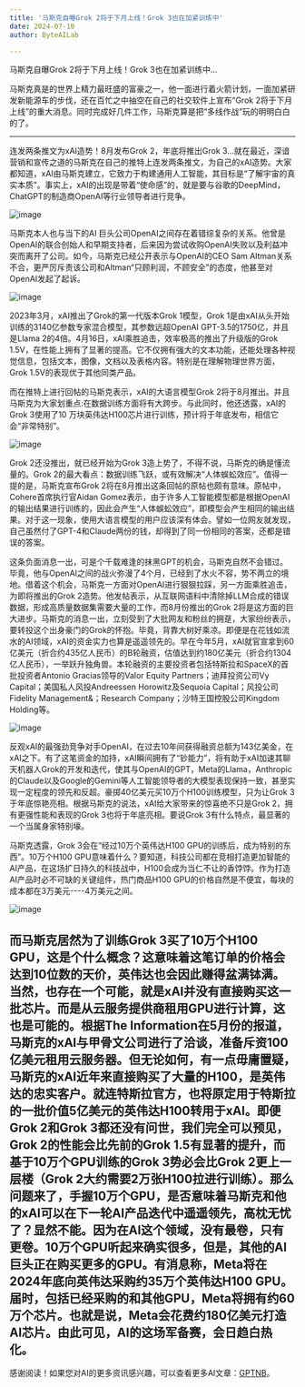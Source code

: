 ```yaml
---
title: '马斯克自曝Grok 2将于下月上线！Grok 3也在加紧训练中'
date: 2024-07-10
author: ByteAILab

---
```


马斯克自曝Grok 2将于下月上线！Grok 3也在加紧训练中...

马斯克真是的世界上精力最旺盛的富豪之一，他一面进行着火箭计划，一面加紧研发新能源车的步伐，还在百忙之中抽空在自己的社交软件上宣布“Grok 2将于下月上线”的重大消息。同时完成好几件工作，马斯克算是把“多线作战”玩的明明白白的了。

---
连发两条推文为xAI造势！8月发布Grok 2，年底将推出Grok 3...就在最近，深谙营销和宣传之道的马斯克在自己的推特上连发两条推文，为自己的xAI造势。大家都知道，xAI由马斯克建立，它致力于构建通用人工智能，其目标是“了解宇宙的真实本质”。事实上，xAI的出现是带着“使命感”的，就是要与谷歌的DeepMind，ChatGPT的制造商OpenAI等行业领导者进行竞争。

![image](http://www.jesonc.com/FuTC36tFClnrCZ0WO5ypsVcSxhLx)

马斯克本人也与当下的AI 巨头公司OpenAI之间存在着错综复杂的关系。他曾是OpenAI的联合创始人和早期支持者，后来因为尝试收购OpenAI失败以及利益冲突而离开了公司。如今，马斯克已经公开表示与OpenAI的CEO Sam Altman关系不合，更严厉斥责该公司和Altman“只顾利润，不顾安全”的态度，他甚至对OpenAI发起了起诉。

![image](http://www.jesonc.com/FuocpIPGn1GkcdYRnunuHmzXNI_b)

2023年3月，xAI推出了Grok的第一代版本Grok 1模型，Grok 1是由xAI从头开始训练的3140亿参数专家混合模型，其参数远超OpenAI GPT-3.5的1750亿，并且是Llama 2的4倍。4月16日，xAI乘胜追击，效率极高的推出了升级版的Grok 1.5V，在性能上拥有了显著的提高。它不仅拥有强大的文本功能，还能处理各种视觉信息，包括文本，图像，文档以及表格内容。特别是在理解物理世界方面，Grok 1.5V的表现优于其他同类产品。

而在推特上进行回帖的马斯克表示，xAI的大语言模型Grok 2将于8月推出。并且马斯克为大家划重点:在数据训练方面将有大跨步。与此同时，他还透露，xAI的Grok 3使用了10 万块英伟达H100芯片进行训练，预计将于年底发布，相信它会“非常特别”。

![image](http://www.jesonc.com/FktXB4u7BpNTeg2v-4YhNiMMcUZi)

Grok 2还没推出，就已经开始为Grok 3造上势了，不得不说，马斯克的确是懂流量的。Grok 2的最大看点：数据训练飞跃，或有效解决“人体蜈蚣效应”。值得一提的是，马斯克宣布Grok 2将在8月推出这条回帖的原帖也颇有意味。原帖中，Cohere首席执行官Aidan Gomez表示，由于许多人工智能模型都是根据OpenAI的输出结果进行训练的，因此会产生“人体蜈蚣效应”，即模型会产生相同的输出结果。对于这一现象，使用大语言模型的用户应该深有体会。譬如一位网友就发现，自己虽然付了GPT-4和Claude两份的钱，却得到了同一份相同的答案，还都是错误的答案。

这条负面消息一出，可是个千载难逢的抹黑GPT的机会，马斯克自然不会错过。毕竟，他与OpenAI之间的战火弥漫了4个月，已经到了水火不容，势不两立的境地。借着这个机会，马斯克一方面对OpenAI进行狠狠拉踩，另一方面乘胜追击，为即将推出的Grok 2造势。他发帖表示，从互联网语料中清除掉LLM合成的错误数据，形成高质量数据集需要大量的工作，而8月份推出的Grok 2将是这方面的巨大进步。马斯克的消息一出，立刻受到了大批网友和粉丝的拥趸，大家纷纷表示，要转投这个出身豪门的Grok的怀抱。毕竟，背靠大树好乘凉。即便是在花钱如流水的AI领域，xAI的资金实力也算是遥遥领先的。早在今年5月，xAI就官宣拿到60亿美元（折合约435亿人民币）的B轮融资，估值达到约180亿美元（折合约1304亿人民币），一举跃升独角兽。本轮融资的主要投资者包括特斯拉和SpaceX的首批投资者Antonio Gracias领导的Valor Equity Partners；迪拜投资公司Vy Capital；美国私人风投Andreessen Horowitz及Sequoia Capital；风投公司Fidelity Management&；Research Company；沙特王国控股公司Kingdom Holding等。

![image](http://www.jesonc.com/FqoWQ3Eb52cKDf5B6-nao3lf_a_B)

反观xAI的最强劲竞争对手OpenAI，在过去10年间获得融资总额为143亿美金，在xAI之下。有了这笔资金的加持，xAI瞬间拥有了“钞能力”，将有助于xAI加速其聊天机器人Grok的开发和迭代，使其与OpenAI的GPT，Meta的Llama，Anthropic的Claude以及Google的Gemini等人工智能领导者的大模型表现保持一致，甚至实现一定程度的领先和反超。豪掷40亿美元买10万个H100训练模型，只为让Grok 3于年底惊艳亮相。根据马斯克的说法，xAI给大家带来的惊喜绝不只是Grok 2，拥有更强性能和表现的Grok 3也将于年底亮相。要说Grok 3有什么特点，最显著的一个当属身家特别壕。

马斯克透露，Grok 3会在“经过10万个英伟达H100 GPU的训练后，成为特别的东西”。10万个H100 GPU意味着什么？要知道，科技公司都在竞相打造更加智能的AI产品，在这场扩日持久的科技战中，H100会成为当仁不让的香饽饽。作为打造AI产品时必不可缺的关键组件，热门商品H100 GPU的价格自然是不便宜，每块的成本都在3万美元----4万美元之间。

![image](http://www.jesonc.com/Fheigw3f9Q22S42rcYVPUQeNH3Yl)

而马斯克居然为了训练Grok 3买了10万个H100 GPU，这是个什么概念？这意味着这笔订单的价格会达到10位数的天价，英伟达也会因此赚得盆满钵满。当然，也存在一个可能，就是xAI并没有直接购买这一批芯片。而是从云服务提供商租用GPU进行计算，这也是可能的。根据The Information在5月份的报道，马斯克的xAI与甲骨文公司进行了洽谈，准备斥资100亿美元租用云服务器。但无论如何，有一点毋庸置疑，马斯克的xAI近年来直接购买了大量的H100，是英伟达的忠实客户。就连特斯拉官方，也将原定用于特斯拉的一批价值5亿美元的英伟达H100转用于xAI。即便Grok 2和Grok 3都还没有问世，我们完全可以预见，Grok 2的性能会比先前的Grok 1.5有显著的提升，而基于10万个GPU训练的Grok 3势必会比Grok 2更上一层楼（Grok 2大约需要2万张H100拉进行训练）。那么问题来了，手握10万个GPU，是否意味着马斯克和他的xAI可以在下一轮AI产品迭代中遥遥领先，高枕无忧了？显然不能。因为在AI这个领域，没有最卷，只有更卷。10万个GPU听起来确实很多，但是，其他的AI巨头正在购买更多的GPU。有消息称，Meta将在2024年底向英伟达采购约35万个英伟达H100 GPU。届时，包括已经采购的和其他GPU，Meta将拥有约60万个芯片。也就是说，Meta会花费约180亿美元打造AI芯片。由此可见，AI的这场军备赛，会日趋白热化。
---
感谢阅读！如果您对AI的更多资讯感兴趣，可以查看更多AI文章：[GPTNB](https://gptnb.com)。